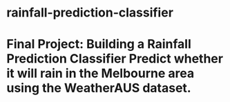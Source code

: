 # rainfall-prediction-classifier
# Final Project: Building a Rainfall Prediction Classifier Predict whether it will rain in the Melbourne area using the WeatherAUS dataset.
